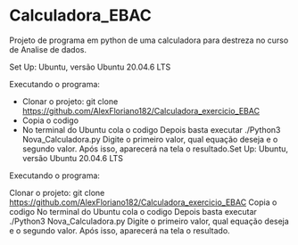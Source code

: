 # Calculadora_EBAC
Projeto de programa em python de uma calculadora para destreza no curso de Analise de dados.

Set Up: Ubuntu, versão Ubuntu 20.04.6 LTS

Executando o programa:

- Clonar o projeto: git clone https://github.com/AlexFloriano182/Calculadora_exercicio_EBAC
- Copia o codigo
- No terminal do Ubuntu cola o codigo
Depois basta executar ./Python3 Nova_Calculadora.py
Digite o primeiro valor, qual equação deseja e o segundo valor.
Após isso, aparecerá na tela o resultado.Set Up: Ubuntu, versão Ubuntu 20.04.6 LTS

Executando o programa:

Clonar o projeto: git clone https://github.com/AlexFloriano182/Calculadora_exercicio_EBAC
Copia o codigo
No terminal do Ubuntu cola o codigo
Depois basta executar ./Python3 Nova_Calculadora.py
Digite o primeiro valor, qual equação deseja e o segundo valor.
Após isso, aparecerá na tela o resultado.
